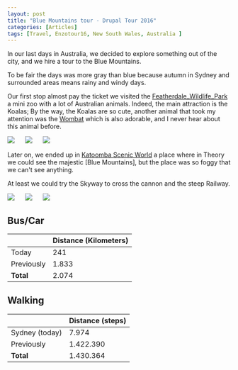 ```yaml
---
layout: post
title: "Blue Mountains tour - Drupal Tour 2016"
categories: [Articles]
tags: [Travel, Enzotour16, New South Wales, Australia ]
---
```


In our last days in Australia, we decided to explore something out of the city, and we hire a tour to the Blue Mountains.

To be fair the days was more gray than blue because autumn in Sydney and surrounded areas means rainy and windy days.

Our first stop almost pay the ticket we visited the [Featherdale_Wildlife_Park](https://en.wikipedia.org/wiki/Featherdale_Wildlife_Park) a mini zoo with a lot of Australian animals. Indeed, the main attraction is the Koalas; By the way, the Koalas are so cute, another animal that took my attention was the [Wombat](https://en.wikipedia.org/wiki/Wombat) which is also adorable, and I never hear about this animal before.

<img style="margin-right: 20px;" src="{{site.url }}/assets/img/koala-1.jpg"/>

<img style="margin-right: 20px;" src="{{site.url }}/assets/img/koala-2.jpg"/>

<img style="margin-right: 20px;" src="{{site.url }}/assets/img/wombat.jpg"/>

Later on, we ended up in [Katoomba Scenic World](https://en.wikipedia.org/wiki/Katoomba_Scenic_World) a place where in Theory we could see the majestic [Blue Mountains], but the place was so foggy that we can't see anything.

At least we could try the Skyway to cross the cannon and the steep Railway.

<img style="margin-right: 20px;" src="{{site.url }}/assets/img/blue-mountain-waterfall.jpg"/>

<img style="margin-right: 20px;" src="{{site.url }}/assets/img/blue-mountain-cannon.jpg"/>

<img style="margin-right: 20px;" src="{{site.url }}/assets/img/blue-mountain-rail.jpg"/>

## Bus/Car
|  | Distance (Kilometers) |
|---|---|
| Today  |  241    |
| Previously  | 1.833 |
| **Total**  | 2.074 |

## Walking
|  | Distance (steps) |
|---|---|
| Sydney (today) | 7.974  |
| Previously  | 1.422.390 |
| **Total**  | 1.430.364 |